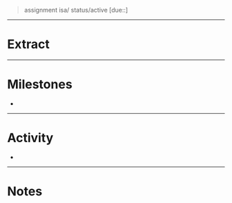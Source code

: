 > assignment isa/ status/active
> [due::]
---
# Extract


---
# Milestones
- 

---
# Activity
-  

---
# Notes
